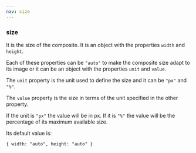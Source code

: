 ```yaml
---
nav: size
---
```


### size

It is the size of the composite. It is an object with the properties `width` and `height`.

Each of these properties can be `"auto"` to make the composite size adapt to its image or it can be an object with the properties `unit` and `value`.

The `unit` property is the unit used to define the size and it can be `"px"` and `"%"`.

The `value` property is the size in terms of the unit specified in the other property.

If the unit is `"px"` the value will be in px. If it is `"%"` the value will be the percentage of its maximum available size.

Its default value is:

`{ width: "auto", height: "auto" }`
